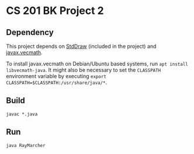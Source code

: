 # CS 201 BK Project 2

## Dependency

This project depends on [StdDraw](https://introcs.cs.princeton.edu/java/stdlib/StdDraw.java.html) (included in the project) and [javax.vecmath](https://docs.oracle.com/cd/E17802_01/j2se/javase/technologies/desktop/java3d/forDevelopers/j3dapi/javax/vecmath/package-summary.html).

To install javax.vecmath on Debian/Ubuntu based systems, run `apt install libvecmath-java`. It might also be necessary to set the `CLASSPATH` environment variable by executing `export CLASSPATH=$CLASSPATH:/usr/share/java/*`.

## Build

`javac *.java`

## Run

`java RayMarcher`

